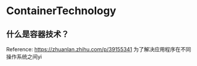 # ContainerTechnology

## 什么是容器技术？
Reference: https://zhuanlan.zhihu.com/p/39155341
为了解决应用程序在不同操作系统之间yi
